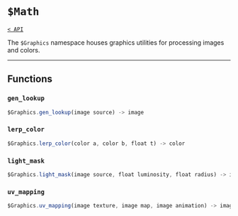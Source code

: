 # `$Math`

[`< API`](README.md)

The `$Graphics` namespace houses graphics utilities for processing images and colors.

---

## Functions

### `gen_lookup`
```js
$Graphics.gen_lookup(image source) -> image
```
<!-- TODO -->

### `lerp_color`
```js
$Graphics.lerp_color(color a, color b, float t) -> color
```
<!-- TODO -->

### `light_mask`
```js
$Graphics.light_mask(image source, float luminosity, float radius) -> image
```
<!-- TODO -->

### `uv_mapping`
```js
$Graphics.uv_mapping(image texture, image map, image animation) -> image
```
<!-- TODO -->
